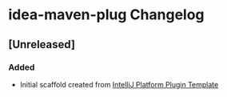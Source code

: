 <!-- Keep a Changelog guide -> https://keepachangelog.com -->

# idea-maven-plug Changelog

## [Unreleased]
### Added
- Initial scaffold created from [IntelliJ Platform Plugin Template](https://github.com/JetBrains/intellij-platform-plugin-template)

